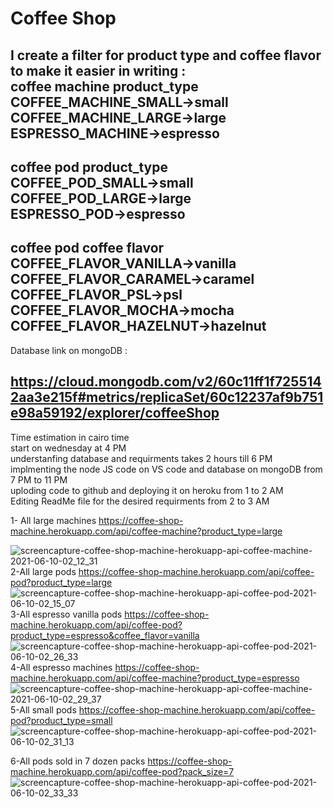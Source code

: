 # Coffee Shop
I create a filter for product type and coffee flavor to make it easier in writing :<br />
   coffee machine   product_type <br />
  COFFEE_MACHINE_SMALL->small <br />
  COFFEE_MACHINE_LARGE->large <br />
  ESPRESSO_MACHINE->espresso <br />
  -------------------------------------------
   coffee pod   product_type <br />
  COFFEE_POD_SMALL->small <br />
  COFFEE_POD_LARGE->large <br />
  ESPRESSO_POD->espresso <br />
  --------------------------------------------
   coffee pod  coffee flavor <br />
     COFFEE_FLAVOR_VANILLA->vanilla <br />
     COFFEE_FLAVOR_CARAMEL->caramel <br />
     COFFEE_FLAVOR_PSL->psl <br />
     COFFEE_FLAVOR_MOCHA->mocha <br />
     COFFEE_FLAVOR_HAZELNUT->hazelnut <br />
 ------------------------------------------------------------------
 Database link on mongoDB :

https://cloud.mongodb.com/v2/60c11ff1f7255142aa3e215f#metrics/replicaSet/60c12237af9b751e98a59192/explorer/coffeeShop
---------------------------------------------------------------------
Time estimation  in cairo time <br />
 start on wednesday at 4 PM <br />
 understanfing database and requirments takes 2 hours till 6 PM <br />
 implmenting the node JS code on VS code and database on mongoDB  from 7 PM to 11 PM <br />
 uploding code to github and deploying it on heroku from 1 to 2 AM <br />
Editing ReadMe file for the desired requirments from 2 to 3 AM <br />


1- All large machines https://coffee-shop-machine.herokuapp.com/api/coffee-machine?product_type=large
 
![screencapture-coffee-shop-machine-herokuapp-api-coffee-machine-2021-06-10-02_12_31](https://user-images.githubusercontent.com/20096361/121445346-8e504c00-c991-11eb-8880-d8b13f7151b0.png)
2-All large pods https://coffee-shop-machine.herokuapp.com/api/coffee-pod?product_type=large
![screencapture-coffee-shop-machine-herokuapp-api-coffee-pod-2021-06-10-02_15_07](https://user-images.githubusercontent.com/20096361/121445464-c9527f80-c991-11eb-9cdc-620934badefa.png)
3-All espresso vanilla pods
https://coffee-shop-machine.herokuapp.com/api/coffee-pod?product_type=espresso&coffee_flavor=vanilla
![screencapture-coffee-shop-machine-herokuapp-api-coffee-pod-2021-06-10-02_26_33](https://user-images.githubusercontent.com/20096361/121446256-64982480-c993-11eb-9056-9bd4c6dd2beb.png)
4-All espresso machines https://coffee-shop-machine.herokuapp.com/api/coffee-machine?product_type=espresso
![screencapture-coffee-shop-machine-herokuapp-api-coffee-machine-2021-06-10-02_29_37](https://user-images.githubusercontent.com/20096361/121446446-d3757d80-c993-11eb-8b1b-43626248f6e2.png)
5-All small pods
https://coffee-shop-machine.herokuapp.com/api/coffee-pod?product_type=small
![screencapture-coffee-shop-machine-herokuapp-api-coffee-pod-2021-06-10-02_31_13](https://user-images.githubusercontent.com/20096361/121446569-133c6500-c994-11eb-9671-50029ce9dfdd.png)

6-All pods sold in 7 dozen packs https://coffee-shop-machine.herokuapp.com/api/coffee-pod?pack_size=7
![screencapture-coffee-shop-machine-herokuapp-api-coffee-pod-2021-06-10-02_33_33](https://user-images.githubusercontent.com/20096361/121446682-5c8cb480-c994-11eb-8a3a-7abbc8e99c6f.png)

